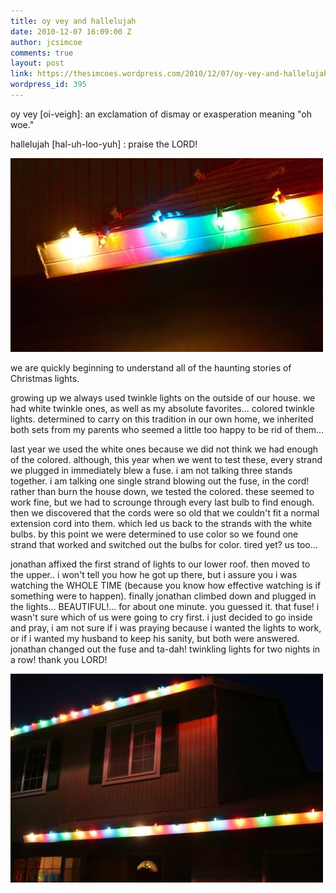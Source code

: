 ```yaml
---
title: oy vey and hallelujah
date: 2010-12-07 16:09:00 Z
author: jcsimcoe
comments: true
layout: post
link: https://thesimcoes.wordpress.com/2010/12/07/oy-vey-and-hallelujah/
wordpress_id: 395
---
```


oy vey [oi-veigh]: an exclamation of dismay or exasperation meaning "oh woe."




hallelujah [hal-uh-loo-yuh] : praise the LORD!




![](/public/assets/tumblr_ld2fhl99rY1qb8l8q.jpg)  





we are quickly beginning to understand all of the haunting stories of Christmas lights.




growing up we always used twinkle lights on the outside of our house. we had white twinkle ones, as well as my absolute favorites… colored twinkle lights. determined to carry on this tradition in our own home, we inherited both sets from my parents who seemed a little too happy to be rid of them…




last year we used the white ones because we did not think we had enough of the colored. although, this year when we went to test these, every strand we plugged in immediately blew a fuse. i am not talking three stands together. i am talking one single strand blowing out the fuse, in the cord! rather than burn the house down, we tested the colored. these seemed to work fine, but we had to scrounge through every last bulb to find enough. then we discovered that the cords were so old that we couldn't fit a normal extension cord into them. which led us back to the strands with the white bulbs. by this point we were determined to use color so we found one strand that worked and switched out the bulbs for color. tired yet? us too…




jonathan affixed the first strand of lights to our lower roof. then moved to the upper.. i won't tell you how he got up there, but i assure you i was watching the WHOLE TIME (because you know how effective watching is if something were to happen). finally jonathan climbed down and plugged in the lights… BEAUTIFUL!… for about one minute. you guessed it. that fuse! i wasn't sure which of us were going to cry first. i just decided to go inside and pray, i am not sure if i was praying because i wanted the lights to work, or if i wanted my husband to keep his sanity, but both were answered. jonathan changed out the fuse and ta-dah! twinkling lights for two nights in a row! thank you LORD!




![](/public/assets/tumblr_ld2fhxPhIr1qb8l8q.jpg)
